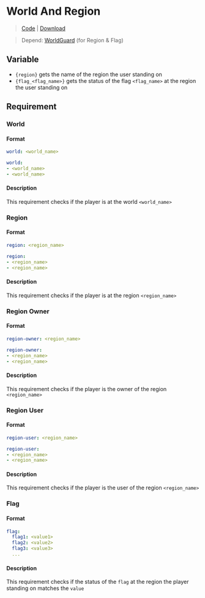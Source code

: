 # World And Region
> [Code](https://github.com/BetterGUI-MC/World-And-Region/) | [Download](https://ci.codemc.io/job/BetterGUI-MC/view/Addon/job/World%20And%20Region/)

> Depend: [WorldGuard](https://dev.bukkit.org/projects/worldguard) (for Region & Flag)

## Variable
* `{region}` gets the name of the region the user standing on
* `{flag_<flag_name>}` gets the status of the flag `<flag_name>` at the region the user standing on

## Requirement

### World

#### Format
```yaml
world: <world_name>
```
```yaml
world:
- <world_name>
- <world_name>
```

#### Description
This requirement checks if the player is at the world `<world_name>`

### Region

#### Format
```yaml
region: <region_name>
```
```yaml
region:
- <region_name>
- <region_name>
```

#### Description
This requirement checks if the player is at the region `<region_name>`

### Region Owner

#### Format
```yaml
region-owner: <region_name>
```
```yaml
region-owner:
- <region_name>
- <region_name>
```

#### Description
This requirement checks if the player is the owner of the region `<region_name>`

### Region User

#### Format
```yaml
region-user: <region_name>
```
```yaml
region-user:
- <region_name>
- <region_name>
```

#### Description
This requirement checks if the player is the user of the region `<region_name>`

### Flag

#### Format
```yaml
flag:
  flag1: <value1>
  flag2: <value2>
  flag3: <value3>
  ...
```

#### Description
This requirement checks if the status of the `flag` at the region the player standing on matches the `value`